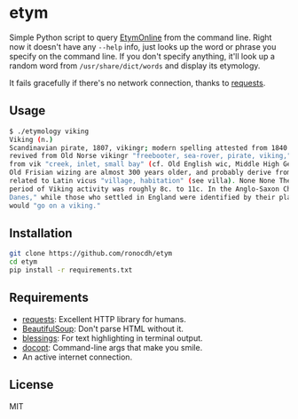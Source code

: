 etym
=========

Simple Python script to query [EtymOnline] from the command line. 
Right now it doesn't have any `--help` info, just looks up the word or phrase 
you specify on the command line. If you don't specify anything, it'll look up 
a random word from `/usr/share/dict/words` and display its etymology.

It fails gracefully if there's no network connection, thanks to [requests].

Usage
-----

```sh
$ ./etymology viking
Viking (n.)
Scandinavian pirate, 1807, vikingr; modern spelling attested from 1840. The word is a historical revival; it was not used in Middle English, but it was
revived from Old Norse vikingr "freebooter, sea-rover, pirate, viking," which usually is explained as meaning properly "one who came from the fjords,"
from vik "creek, inlet, small bay" (cf. Old English wic, Middle High German wich "bay," and second element in Reykjavik). But Old English wicing and
Old Frisian wizing are almost 300 years older, and probably derive from wic "village, camp" (temporary camps were a feature of the Viking raids),
related to Latin vicus "village, habitation" (see villa). None None The connection between the Norse and Old English words is still much debated. The
period of Viking activity was roughly 8c. to 11c. In the Anglo-Saxon Chronicle, the raiding armies generally were referred to as þa Deniscan "the
Danes," while those who settled in England were identified by their place of settlement. Old Norse viking (n.) meant "freebooting voyage, piracy;" one
would "go on a viking."
```

Installation
--------------

```sh
git clone https://github.com/ronocdh/etym
cd etym
pip install -r requirements.txt
```

Requirements
------------

* [requests]: Excellent HTTP library for humans.
* [BeautifulSoup]: Don't parse HTML without it.
* [blessings]: For text highlighting in terminal output.
* [docopt]: Command-line args that make you smile.
* An active internet connection.


License
----

MIT

[EtymOnline]:http://www.etymonline.com/
[requests]:http://docs.python-requests.org/en/latest/
[BeautifulSoup]:http://www.crummy.com/software/BeautifulSoup/
[blessings]:https://pypi.python.org/pypi/blessings/
[docopt]:http://docopt.org/
